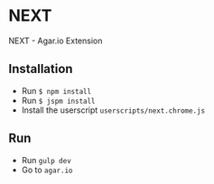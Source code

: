 # NEXT
NEXT - Agar.io Extension

## Installation
- Run `$ npm install`
- Run `$ jspm install`
- Install the userscript `userscripts/next.chrome.js`

## Run
- Run `gulp dev`
- Go to `agar.io`
